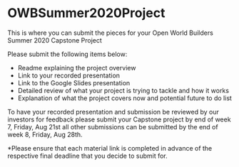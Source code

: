 # OWBSummer2020Project
This is where you can submit the pieces for your Open World Builders Summer 2020 Capstone Project


Please submit the following items below:

 * Readme explaining the project overview
 * Link to your recorded presentation
 * Link to the Google Slides presentation
 * Detailed review of what your project is trying to tackle and how it works
 * Explanation of what the project covers now and potential future to do list

To have your recorded presentation and submission be reviewed by our investors for feedback please submit your Capstone project by end of week 7, Friday, Aug 21st all other submissions can be submitted by the end of week 8, Friday, Aug 28th.


*Please ensure that each material link is completed in advance of the respective final deadline that you decide to submit for.

